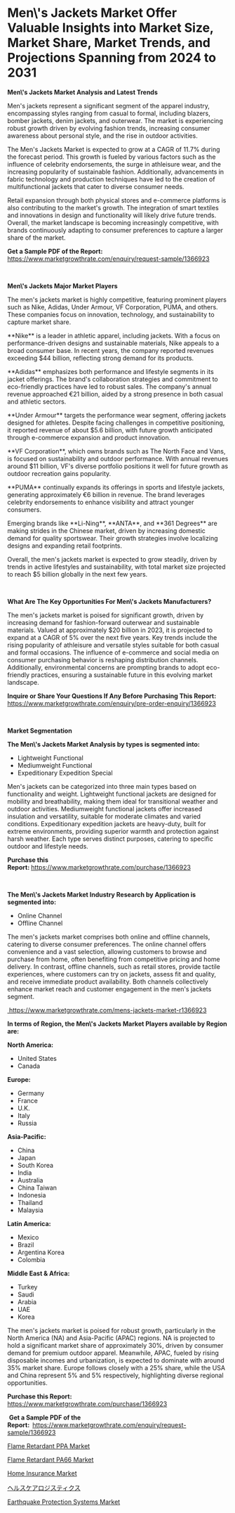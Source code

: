<p><h1>Men\'s Jackets Market Offer Valuable Insights into Market Size, Market Share, Market Trends, and Projections Spanning from 2024 to 2031</h1></p><p><strong>Men\'s Jackets Market Analysis and Latest Trends</strong></p>
<p><p>Men's jackets represent a significant segment of the apparel industry, encompassing styles ranging from casual to formal, including blazers, bomber jackets, denim jackets, and outerwear. The market is experiencing robust growth driven by evolving fashion trends, increasing consumer awareness about personal style, and the rise in outdoor activities.</p><p>The Men's Jackets Market is expected to grow at a CAGR of 11.7% during the forecast period. This growth is fueled by various factors such as the influence of celebrity endorsements, the surge in athleisure wear, and the increasing popularity of sustainable fashion. Additionally, advancements in fabric technology and production techniques have led to the creation of multifunctional jackets that cater to diverse consumer needs.</p><p>Retail expansion through both physical stores and e-commerce platforms is also contributing to the market's growth. The integration of smart textiles and innovations in design and functionality will likely drive future trends. Overall, the market landscape is becoming increasingly competitive, with brands continuously adapting to consumer preferences to capture a larger share of the market.</p></p>
<p><strong>Get a Sample PDF of the Report:&nbsp;</strong> <a href="https://www.marketgrowthrate.com/enquiry/request-sample/1366923">https://www.marketgrowthrate.com/enquiry/request-sample/1366923</a></p>
<p>&nbsp;</p>
<p><strong>Men\'s Jackets Major Market Players</strong></p>
<p><p>The men's jackets market is highly competitive, featuring prominent players such as Nike, Adidas, Under Armour, VF Corporation, PUMA, and others. These companies focus on innovation, technology, and sustainability to capture market share.</p><p>**Nike** is a leader in athletic apparel, including jackets. With a focus on performance-driven designs and sustainable materials, Nike appeals to a broad consumer base. In recent years, the company reported revenues exceeding $44 billion, reflecting strong demand for its products.</p><p>**Adidas** emphasizes both performance and lifestyle segments in its jacket offerings. The brand's collaboration strategies and commitment to eco-friendly practices have led to robust sales. The company's annual revenue approached €21 billion, aided by a strong presence in both casual and athletic sectors.</p><p>**Under Armour** targets the performance wear segment, offering jackets designed for athletes. Despite facing challenges in competitive positioning, it reported revenue of about $5.6 billion, with future growth anticipated through e-commerce expansion and product innovation.</p><p>**VF Corporation**, which owns brands such as The North Face and Vans, is focused on sustainability and outdoor performance. With annual revenues around $11 billion, VF's diverse portfolio positions it well for future growth as outdoor recreation gains popularity.</p><p>**PUMA** continually expands its offerings in sports and lifestyle jackets, generating approximately €6 billion in revenue. The brand leverages celebrity endorsements to enhance visibility and attract younger consumers.</p><p>Emerging brands like **Li-Ning**, **ANTA**, and **361 Degrees** are making strides in the Chinese market, driven by increasing domestic demand for quality sportswear. Their growth strategies involve localizing designs and expanding retail footprints.</p><p>Overall, the men's jackets market is expected to grow steadily, driven by trends in active lifestyles and sustainability, with total market size projected to reach $5 billion globally in the next few years.</p></p>
<p>&nbsp;</p>
<p><strong>What Are The Key Opportunities For Men\'s Jackets Manufacturers?</strong></p>
<p><p>The men's jackets market is poised for significant growth, driven by increasing demand for fashion-forward outerwear and sustainable materials. Valued at approximately $20 billion in 2023, it is projected to expand at a CAGR of 5% over the next five years. Key trends include the rising popularity of athleisure and versatile styles suitable for both casual and formal occasions. The influence of e-commerce and social media on consumer purchasing behavior is reshaping distribution channels. Additionally, environmental concerns are prompting brands to adopt eco-friendly practices, ensuring a sustainable future in this evolving market landscape.</p></p>
<p><strong>Inquire or Share Your Questions If Any Before Purchasing This Report:</strong> <a href="https://www.marketgrowthrate.com/enquiry/pre-order-enquiry/1366923">https://www.marketgrowthrate.com/enquiry/pre-order-enquiry/1366923</a></p>
<p>&nbsp;</p>
<p><strong>Market Segmentation</strong></p>
<p><strong>The Men\'s Jackets Market Analysis by types is segmented into:</strong></p>
<p><ul><li>Lightweight Functional</li><li>Mediumweight Functional</li><li>Expeditionary Expedition Special</li></ul></p>
<p><p>Men's jackets can be categorized into three main types based on functionality and weight. Lightweight functional jackets are designed for mobility and breathability, making them ideal for transitional weather and outdoor activities. Mediumweight functional jackets offer increased insulation and versatility, suitable for moderate climates and varied conditions. Expeditionary expedition jackets are heavy-duty, built for extreme environments, providing superior warmth and protection against harsh weather. Each type serves distinct purposes, catering to specific outdoor and lifestyle needs.</p></p>
<p><strong>Purchase this Report:&nbsp;</strong><a href="https://www.marketgrowthrate.com/purchase/1366923">https://www.marketgrowthrate.com/purchase/1366923</a></p>
<p>&nbsp;</p>
<p><strong>The Men\'s Jackets Market Industry Research by Application is segmented into:</strong></p>
<p><ul><li>Online Channel</li><li>Offline Channel</li></ul></p>
<p><p>The men's jackets market comprises both online and offline channels, catering to diverse consumer preferences. The online channel offers convenience and a vast selection, allowing customers to browse and purchase from home, often benefiting from competitive pricing and home delivery. In contrast, offline channels, such as retail stores, provide tactile experiences, where customers can try on jackets, assess fit and quality, and receive immediate product availability. Both channels collectively enhance market reach and customer engagement in the men's jackets segment.</p></p>
<p><a href="https://www.marketgrowthrate.com/mens-jackets-market-r1366923">&nbsp;https://www.marketgrowthrate.com/mens-jackets-market-r1366923</a></p>
<p><strong>In terms of Region, the Men\'s Jackets Market Players available by Region are:</strong></p>
<p>
    <p> <strong> North America: </strong>
        <ul>
            <li>United States</li>
            <li>Canada</li>
        </ul>
        </p> 
    <p> <strong> Europe: </strong>
        <ul>
            <li>Germany</li>
            <li>France</li>
            <li>U.K.</li>
            <li>Italy</li>
            <li>Russia</li>
        </ul>
        </p> 
    <p> <strong> Asia-Pacific: </strong>
        <ul>
            <li>China</li>
            <li>Japan</li>
            <li>South Korea</li>
            <li>India</li>
            <li>Australia</li>
            <li>China Taiwan</li>
            <li>Indonesia</li>
            <li>Thailand</li>
            <li>Malaysia</li>
        </ul>
        </p> 
    <p> <strong> Latin America: </strong>
        <ul>
            <li>Mexico</li>
            <li>Brazil</li>
            <li>Argentina Korea</li>
            <li>Colombia</li>
        </ul>
        </p> 
    <p> <strong> Middle East & Africa: </strong>
        <ul>
            <li>Turkey</li>
            <li>Saudi</li>
            <li>Arabia</li>
            <li>UAE</li>
            <li>Korea</li>
        </ul>
    </p>
    </p>
<p><p>The men's jackets market is poised for robust growth, particularly in the North America (NA) and Asia-Pacific (APAC) regions. NA is projected to hold a significant market share of approximately 30%, driven by consumer demand for premium outdoor apparel. Meanwhile, APAC, fueled by rising disposable incomes and urbanization, is expected to dominate with around 35% market share. Europe follows closely with a 25% share, while the USA and China represent 5% and 5% respectively, highlighting diverse regional opportunities.</p></p>
<p><strong>Purchase this Report: </strong><a href="https://www.marketgrowthrate.com/purchase/1366923">https://www.marketgrowthrate.com/purchase/1366923</a></p>
<p>&nbsp;<strong>Get a Sample PDF of the Report:&nbsp;&nbsp;</strong><a href="https://www.marketgrowthrate.com/enquiry/request-sample/1366923">https://www.marketgrowthrate.com/enquiry/request-sample/1366923</a></p>
<p><strong></strong></p>
<p><p><a href="https://issuu.com/reportprime-2/docs/flame-retardant-ppa-market-size-203_2aa4e909a66d95">Flame Retardant PPA Market</a></p><p><a href="https://issuu.com/reportprime-2/docs/flame-retardant-pa66-market-size-20_61ce14c3ccd972">Flame Retardant PA66 Market</a></p><p><a href="https://www.linkedin.com/pulse/analyzing-key-drivers-home-insurance-market-trends-future-hekze?trackingId=Mi%2BH60wAQoa3GZtx9DhrLQ%3D%3D">Home Insurance Market</a></p><p><a href="https://medium.com/@rolandgurakuqi2006/%E3%83%98%E3%83%AB%E3%82%B9%E3%82%B1%E3%82%A2%E7%89%A9%E6%B5%81%E3%81%AB%E9%96%A2%E3%81%99%E3%82%8B%E4%B8%96%E7%95%8C%E7%9A%84%E8%A6%96%E7%82%B9-%E5%B8%82%E5%A0%B4%E5%8B%95%E5%90%91-%E8%AA%B2%E9%A1%8C-%E4%BA%88%E6%B8%AC-2024-2031-0e8f8e0346ad">ヘルスケアロジスティクス</a></p><p><a href="https://github.com/dringals/Market-Research-Report-List-6/blob/main/earthquake-protection-systems-market.md">Earthquake Protection Systems Market</a></p></p>